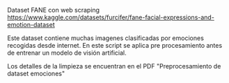 Dataset FANE con web scraping
https://www.kaggle.com/datasets/furcifer/fane-facial-expressions-and-emotion-dataset

Este dataset contiene muchas imagenes clasificadas por emociones recogidas desde internet.
En este script se aplica pre procesamiento antes de entrenar un modelo de visión artificial.

Los detalles de la limpieza se encuentran en el PDF "Preprocesamiento de dataset emociones"
